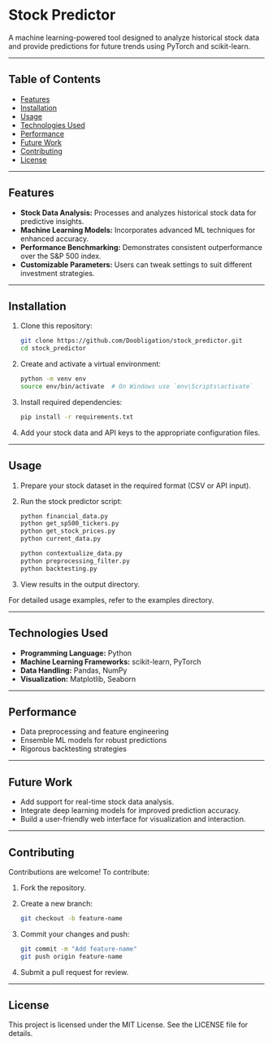 # Stock Predictor

A machine learning-powered tool designed to analyze historical stock data and provide predictions for future trends using PyTorch and scikit-learn.

---

## Table of Contents

- [Features](#features)
- [Installation](#installation)
- [Usage](#usage)
- [Technologies Used](#technologies-used)
- [Performance](#performance)
- [Future Work](#future-work)
- [Contributing](#contributing)
- [License](#license)

---

## Features

- **Stock Data Analysis:** Processes and analyzes historical stock data for predictive insights.
- **Machine Learning Models:** Incorporates advanced ML techniques for enhanced accuracy.
- **Performance Benchmarking:** Demonstrates consistent outperformance over the S&P 500 index.
- **Customizable Parameters:** Users can tweak settings to suit different investment strategies.

---

## Installation

1. Clone this repository:
    
    ```bash
    git clone https://github.com/Doobligation/stock_predictor.git
    cd stock_predictor
    ```
    
2. Create and activate a virtual environment:
    
    ```bash
    python -m venv env
    source env/bin/activate  # On Windows use `env\Scripts\activate`
    ```
    
3. Install required dependencies:
    
    ```bash
    pip install -r requirements.txt
    ```
    
4. Add your stock data and API keys to the appropriate configuration files.
    

---

## Usage

1. Prepare your stock dataset in the required format (CSV or API input).
2. Run the stock predictor script:
    
    ```bash
	python financial_data.py
    python get_sp500_tickers.py
    python get_stock_prices.py
    python current_data.py

    python contextualize_data.py
    python preprocessing_filter.py
    python backtesting.py
    ```
    
3. View results in the output directory.

For detailed usage examples, refer to the examples directory.

---

## Technologies Used

- **Programming Language:** Python
- **Machine Learning Frameworks:** scikit-learn, PyTorch
- **Data Handling:** Pandas, NumPy
- **Visualization:** Matplotlib, Seaborn

---

## Performance

- Data preprocessing and feature engineering
- Ensemble ML models for robust predictions
- Rigorous backtesting strategies

---

## Future Work

- Add support for real-time stock data analysis.
- Integrate deep learning models for improved prediction accuracy.
- Build a user-friendly web interface for visualization and interaction.

---

## Contributing

Contributions are welcome! To contribute:

1. Fork the repository.
2. Create a new branch:
    
    ```bash
    git checkout -b feature-name
    ```
    
3. Commit your changes and push:
    
    ```bash
    git commit -m "Add feature-name"
    git push origin feature-name
    ```
    
4. Submit a pull request for review.

---

## License

This project is licensed under the MIT License. See the LICENSE file for details.
